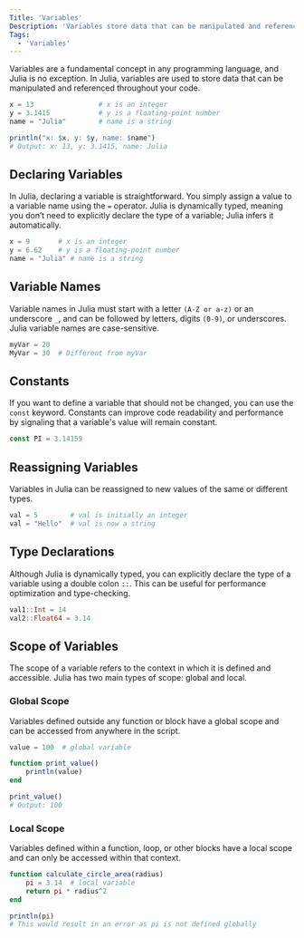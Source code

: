 ```yaml
---
Title: 'Variables'
Description: 'Variables store data that can be manipulated and referenced throughout the code.'
Tags:
  - 'Variables'
---
```


Variables are a fundamental concept in any programming language, and Julia is no exception. In Julia, variables are used to store data that can be manipulated and referenced throughout your code.

```julia
x = 13                # x is an integer
y = 3.1415            # y is a floating-point number
name = "Julia"        # name is a string

println("x: $x, y: $y, name: $name")
# Output: x: 13, y: 3.1415, name: Julia
```

## Declaring Variables

In Julia, declaring a variable is straightforward. You simply assign a value to a variable name using the `=` operator. Julia is dynamically typed, meaning you don’t need to explicitly declare the type of a variable; Julia infers it automatically.

```julia
x = 9       # x is an integer
y = 6.62    # y is a floating-point number
name = "Julia" # name is a string
```

## Variable Names

Variable names in Julia must start with a letter `(A-Z or a-z)` or an underscore `_`, and can be followed by letters, digits `(0-9)`, or underscores. Julia variable names are case-sensitive.

```julia
myVar = 20
MyVar = 30  # Different from myVar
```

## Constants

If you want to define a variable that should not be changed, you can use the `const` keyword. Constants can improve code readability and performance by signaling that a variable's value will remain constant.

```julia
const PI = 3.14159
```

## Reassigning Variables

Variables in Julia can be reassigned to new values of the same or different types.

```julia
val = 5        # val is initially an integer
val = "Hello"  # val is now a string
```

## Type Declarations

Although Julia is dynamically typed, you can explicitly declare the type of a variable using a double colon `::`. This can be useful for performance optimization and type-checking.

```julia
val1::Int = 14
val2::Float64 = 3.14
```

## Scope of Variables

The scope of a variable refers to the context in which it is defined and accessible. Julia has two main types of scope: global and local.

### Global Scope

Variables defined outside any function or block have a global scope and can be accessed from anywhere in the script.

```julia
value = 100  # global variable

function print_value()
    println(value)
end

print_value()
# Output: 100
```

### Local Scope

Variables defined within a function, loop, or other blocks have a local scope and can only be accessed within that context.

```julia
function calculate_circle_area(radius)
    pi = 3.14  # local variable
    return pi * radius^2
end

println(pi)
# This would result in an error as pi is not defined globally
```
